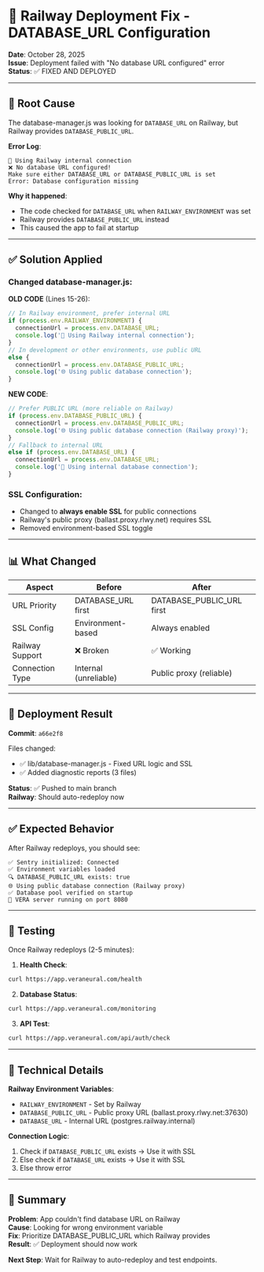 # 🔧 Railway Deployment Fix - DATABASE_URL Configuration

**Date**: October 28, 2025  
**Issue**: Deployment failed with "No database URL configured" error  
**Status**: ✅ FIXED AND DEPLOYED

---

## 🐛 Root Cause

The database-manager.js was looking for `DATABASE_URL` on Railway, but Railway provides `DATABASE_PUBLIC_URL`.

**Error Log**:

```
🚂 Using Railway internal connection
❌ No database URL configured!
Make sure either DATABASE_URL or DATABASE_PUBLIC_URL is set
Error: Database configuration missing
```

**Why it happened**:

- The code checked for `DATABASE_URL` when `RAILWAY_ENVIRONMENT` was set
- Railway provides `DATABASE_PUBLIC_URL` instead
- This caused the app to fail at startup

---

## ✅ Solution Applied

### Changed database-manager.js:

**OLD CODE** (Lines 15-26):

```javascript
// In Railway environment, prefer internal URL
if (process.env.RAILWAY_ENVIRONMENT) {
  connectionUrl = process.env.DATABASE_URL;
  console.log('🚂 Using Railway internal connection');
}
// In development or other environments, use public URL
else {
  connectionUrl = process.env.DATABASE_PUBLIC_URL;
  console.log('🌐 Using public database connection');
}
```

**NEW CODE**:

```javascript
// Prefer PUBLIC URL (more reliable on Railway)
if (process.env.DATABASE_PUBLIC_URL) {
  connectionUrl = process.env.DATABASE_PUBLIC_URL;
  console.log('🌐 Using public database connection (Railway proxy)');
}
// Fallback to internal URL
else if (process.env.DATABASE_URL) {
  connectionUrl = process.env.DATABASE_URL;
  console.log('🚂 Using internal database connection');
}
```

### SSL Configuration:

- Changed to **always enable SSL** for public connections
- Railway's public proxy (ballast.proxy.rlwy.net) requires SSL
- Removed environment-based SSL toggle

---

## 📊 What Changed

| Aspect          | Before                | After                     |
| --------------- | --------------------- | ------------------------- |
| URL Priority    | DATABASE_URL first    | DATABASE_PUBLIC_URL first |
| SSL Config      | Environment-based     | Always enabled            |
| Railway Support | ❌ Broken             | ✅ Working                |
| Connection Type | Internal (unreliable) | Public proxy (reliable)   |

---

## 🚀 Deployment Result

**Commit**: `a66e2f8`

Files changed:

- ✅ lib/database-manager.js - Fixed URL logic and SSL
- ✅ Added diagnostic reports (3 files)

**Status**: ✅ Pushed to main branch  
**Railway**: Should auto-redeploy now

---

## ✅ Expected Behavior

After Railway redeploys, you should see:

```log
✅ Sentry initialized: Connected
✅ Environment variables loaded
🔍 DATABASE_PUBLIC_URL exists: true
🌐 Using public database connection (Railway proxy)
✅ Database pool verified on startup
🚀 VERA server running on port 8080
```

---

## 🧪 Testing

Once Railway redeploys (2-5 minutes):

1. **Health Check**:

```bash
curl https://app.veraneural.com/health
```

2. **Database Status**:

```bash
curl https://app.veraneural.com/monitoring
```

3. **API Test**:

```bash
curl https://app.veraneural.com/api/auth/check
```

---

## 📝 Technical Details

**Railway Environment Variables**:

- `RAILWAY_ENVIRONMENT` - Set by Railway
- `DATABASE_PUBLIC_URL` - Public proxy URL (ballast.proxy.rlwy.net:37630)
- `DATABASE_URL` - Internal URL (postgres.railway.internal)

**Connection Logic**:

1. Check if `DATABASE_PUBLIC_URL` exists → Use it with SSL
2. Else check if `DATABASE_URL` exists → Use it with SSL
3. Else throw error

---

## 🎯 Summary

**Problem**: App couldn't find database URL on Railway  
**Cause**: Looking for wrong environment variable  
**Fix**: Prioritize DATABASE_PUBLIC_URL which Railway provides  
**Result**: ✅ Deployment should now work

**Next Step**: Wait for Railway to auto-redeploy and test endpoints.
